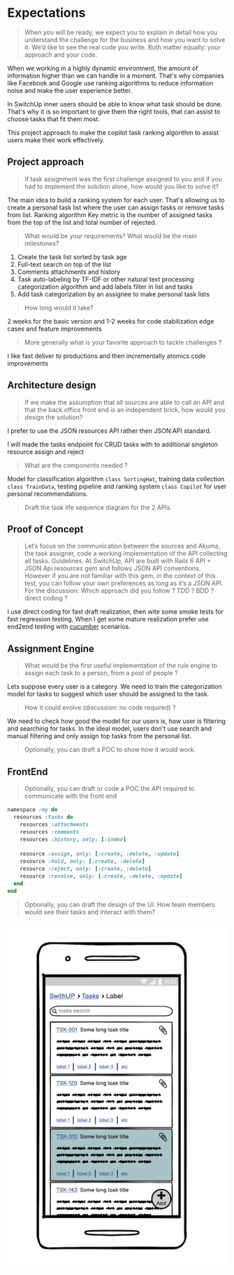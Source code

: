 # Expectations

> When you will be ready, we expect you to explain in detail how you understand the challenge for the business and how you want to solve it. We’d like to see the real code you write. Both matter equally: your approach and your code.

When we working in a highly dynamic environment, the amount of information higher than we can handle in a moment. That's why companies like Facebook and Google use ranking algorithms to reduce information noise and make the user experience better.

In SwitchUp inner users should be able to know what task should be done. That's why it is so important to give them the right tools, that can assist to choose tasks that fit them most.

This project approach to make the copilot task ranking algorithm to assist users make their work effectively.

## Project approach

> If task assignment was the first challenge assigned to you and if you had to implement the solution alone, how would you like to solve it?

The main idea to build a ranking system for each user. That's allowing us to create a personal task list where the user can assign tasks or remove tasks from list. Ranking algorithm Key metric is the number of assigned tasks from the top of the list and total number of rejected.

> What would be your requirements? What would be the main milestones?

1. Create the task list sorted by task age
2. Full-text search on top of the list
3. Comments attachments and history
4. Task auto-labeling by TF-IDF or other natural text processing categorization algorithm and add labels filter in list and tasks
5. Add task categorization by an assignee to make personal task lists

> How long would it take?

2 weeks for the basic version and 1-2 weeks for code stabilization edge cases and feature improvements

> More generally what is your favorite approach to tackle challenges ?

I like fast deliver to productions and then incrementally atomics code improvements

## Architecture design

> If we make the assumption that all sources are able to call an API and that the back office front end is an independent brick, how would you design the solution?

I prefer to use the JSON resources API rather then JSON:API standard.

I will made the tasks endpoint for CRUD tasks with to additional singleton resource assign and reject

> What are the components needed ?

Model for classification algorithm `class SortingHat`, training data collection `class TrainData`, testing pipeline and ranking system `class Copilot` for user personal recommendations.

> Draft the task life sequence diagram for the 2 APIs.


## Proof of Concept

> Let’s focus on the communication between the sources and Akuma, the task assigner, code a working implementation of the API collecting all tasks.
Guidelines. At SwitchUp, API are built with Rails 6 API + JSON Api resources gem and follows JSON API conventions. However if you are not familiar with this gem, in the context of this test, you can follow your own preferences as long as it’s a JSON API.
For the discussion: Which approach did you follow ? TDD ? BDD ? direct coding ?

I use direct coding for fast draft realization, then wite some smoke tests for fast regression testing. When I get some mature realization prefer use end2end testing with [cucumber](https://cucumber.io/) scenarios.

## Assignment Engine

> What would be the first useful implementation of the rule engine to assign each task to a person, from a pool of people ?

Lets suppose every user is a category. We need to train the categorization model for tasks to suggest which user should be assigned to the task.

> How it could evolve (discussion: no code required) ?

We need to check how good the model for our users is, how user is filtering and searching for tasks. In the ideal model, users don't use search and manual filtering and only assign top tasks from the personal list.

> Optionally, you can draft a POC to show how it would work.

## FrontEnd

> Optionally, you can draft or code a POC the API required to communicate with the front end

```ruby
namespace :my do
  resources :tasks do
    resources :attachments
    resources :comments
    resources :history, only: [:index]

    resource :assign, only: [:create, :delete, :update]
    resource :hold, only: [:create, :delete]
    resource :reject, only: [:create, :delete]
    resource :resolve, only: [:create, :delete, :update]
  end
end
```

> Optionally, you can draft the design of the UI. How team members would see their tasks and interact with them?

![UI Mobile Design](/doc/images/ui-draft.png)